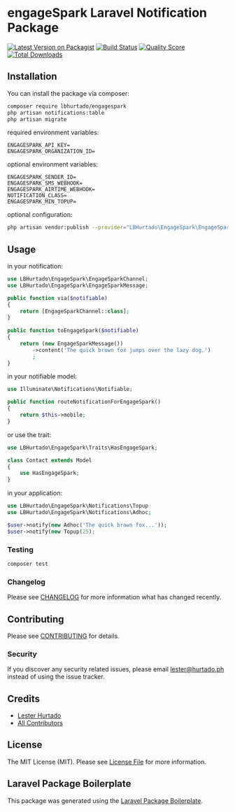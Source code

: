 # engageSpark Laravel Notification Package

[![Latest Version on Packagist](https://img.shields.io/packagist/v/lbhurtado/engagespark.svg?style=flat-square)](https://packagist.org/packages/lbhurtado/engagespark)
[![Build Status](https://img.shields.io/travis/lbhurtado/engagespark/master.svg?style=flat-square)](https://travis-ci.org/lbhurtado/engagespark)
[![Quality Score](https://img.shields.io/scrutinizer/g/lbhurtado/engagespark.svg?style=flat-square)](https://scrutinizer-ci.com/g/lbhurtado/engagespark)
[![Total Downloads](https://img.shields.io/packagist/dt/lbhurtado/engagespark.svg?style=flat-square)](https://packagist.org/packages/lbhurtado/engagespark)

## Installation

You can install the package via composer:

```bash
composer require lbhurtado/engagespark
php artisan notifications:table
php artisan migrate
```

required environment variables:

```dotenv
ENGAGESPARK_API_KEY=
ENGAGESPARK_ORGANIZATION_ID=
```

optional environment variables:

```dotenv
ENGAGESPARK_SENDER_ID=
ENGAGESPARK_SMS_WEBHOOK=
ENGAGESPARK_AIRTIME_WEBHOOK=
NOTIFICATION_CLASS=
ENGAGESPARK_MIN_TOPUP=
```

optional configuration:

```bash
php artisan vendor:publish --provider="LBHurtado\EngageSpark\EngageSparkServiceProvider"
```

## Usage

in your notification:

``` php
use LBHurtado\EngageSpark\EngageSparkChannel;
use LBHurtado\EngageSpark\EngageSparkMessage;

public function via($notifiable)
{
    return [EngageSparkChannel::class];
}
 
public function toEngageSpark($notifiable)
{
    return (new EngageSparkMessage())
        ->content('The quick brown fox jumps over the lazy dog.')
        ;
}   
```

in your notifiable model:
``` php
use Illuminate\Notifications\Notifiable;

public function routeNotificationForEngageSpark()
{
    return $this->mobile;
} 
```
or use the trait:
``` php
use LBHurtado\EngageSpark\Traits\HasEngageSpark;

class Contact extends Model 
{
    use HasEngageSpark;
}
```

in your application:

``` php
use LBHurtado\EngageSpark\Notifications\Topup
use LBHurtado\EngageSpark\Notifications\Adhoc;

$user->notify(new Adhoc('The quick brown fox...'));
$user->notify(new Topup(25);
```

### Testing

``` bash
composer test
```

### Changelog

Please see [CHANGELOG](CHANGELOG.md) for more information what has changed recently.

## Contributing

Please see [CONTRIBUTING](CONTRIBUTING.md) for details.

### Security

If you discover any security related issues, please email lester@hurtado.ph instead of using the issue tracker.

## Credits

- [Lester Hurtado](https://github.com/lbhurtado)
- [All Contributors](../../contributors)

## License

The MIT License (MIT). Please see [License File](LICENSE.md) for more information.

## Laravel Package Boilerplate

This package was generated using the [Laravel Package Boilerplate](https://laravelpackageboilerplate.com).
